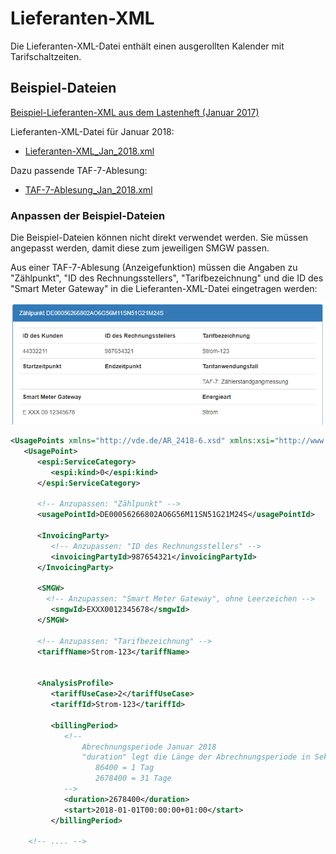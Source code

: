 ﻿#  Lieferanten-XML

Die Lieferanten-XML-Datei enthält einen ausgerollten Kalender mit Tarifschaltzeiten.

## Beispiel-Dateien

[Beispiel-Lieferanten-XML aus dem Lastenheft (Januar 2017)](Lastenheft/IF_Lieferant_TRuDI_example.xml)

Lieferanten-XML-Datei für Januar 2018:
- [Lieferanten-XML_Jan_2018.xml](Lieferanten-XML/Lieferanten-XML_Jan_2018.xml)

Dazu passende TAF-7-Ablesung:
- [TAF-7-Ablesung_Jan_2018.xml](Lieferanten-XML/TAF-7-Ablesung_Jan_2018.xml)

### Anpassen der Beispiel-Dateien

Die Beispiel-Dateien können nicht direkt verwendet werden. Sie müssen angepasst werden,
damit diese zum jeweiligen SMGW passen.

Aus einer TAF-7-Ablesung (Anzeigefunktion) müssen die Angaben zu "Zählpunkt", 
"ID des Rechnungsstellers", "Tarifbezeichnung" und die ID des "Smart Meter Gateway" in 
die Lieferanten-XML-Datei eingetragen werden:

![Beispiel aus der TRuDI-Oberfläche](Images/TAF-7-Beispiel_fuer_Lieferanten-XML.png)

```XML 
<UsagePoints xmlns="http://vde.de/AR_2418-6.xsd" xmlns:xsi="http://www.w3.org/2001/XMLSchema-instance" xsi:schemaLocation="http://vde.de/AR_2418-6.xsd AR_2418-6.xsd" xmlns:espi="http://naesb.org/espi" xmlns:atom="http://www.w3.org/2005/Atom" >
   <UsagePoint>
      <espi:ServiceCategory>
         <espi:kind>0</espi:kind>
      </espi:ServiceCategory>
	
      <!-- Anzupassen: "Zählpunkt" -->
      <usagePointId>DE00056266802AO6G56M11SN51G21M24S</usagePointId>
		
      <InvoicingParty>
         <!-- Anzupassen: "ID des Rechnungsstellers" -->
         <invoicingPartyId>987654321</invoicingPartyId>
      </InvoicingParty>

      <SMGW>
        <!-- Anzupassen: "Smart Meter Gateway", ohne Leerzeichen -->
         <smgwId>EXXX0012345678</smgwId>
      </SMGW>
		
      <!-- Anzupassen: "Tarifbezeichnung" -->
      <tariffName>Strom-123</tariffName>
		
			
      <AnalysisProfile>
         <tariffUseCase>2</tariffUseCase>
         <tariffId>Strom-123</tariffId>
			
         <billingPeriod>
            <!-- 
                Abrechnungsperiode Januar 2018 
                "duration" legt die Länge der Abrechnungsperiode in Sekunden fest:
                   86400 = 1 Tag
                   2678400 = 31 Tage
            -->
            <duration>2678400</duration>
            <start>2018-01-01T00:00:00+01:00</start>
         </billingPeriod>

    <!-- .... -->
``` 

